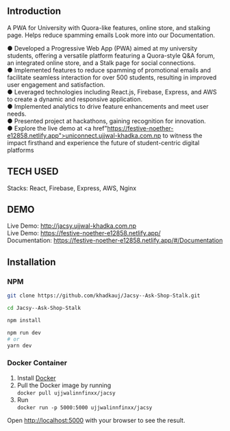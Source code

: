## Introduction

A PWA for University with Quora-like features, online store, and stalking page. Helps reduce spamming emails Look more into our Documentation.


● Developed a Progressive Web App (PWA) aimed at my university students, offering a versatile platform featuring a Quora-style Q&A forum, an integrated online store, and a Stalk page for social connections.<br />
● Implemented features to reduce spamming of promotional emails and facilitate seamless interaction for over 500 students, resulting in improved user engagement and satisfaction.<br />
● Leveraged technologies including React.js, Firebase, Express, and AWS to create a dynamic and responsive application. <br />
● Implemented analytics to drive feature enhancements and meet user needs. <br />
● Presented project at hackathons, gaining recognition for innovation.<br />
● Explore the live demo at <a href"https://festive-noether-e12858.netlify.app">uniconnect.ujjwal-khadka.com.np</a> to witness the impact firsthand and experience the future of student-centric digital platforms<br />

## TECH USED
Stacks: React, Firebase, Express, AWS, Nginx <br/>

## DEMO
Live Demo: http://jacsy.ujjwal-khadka.com.np<br/>
Live Demo: https://festive-noether-e12858.netlify.app/ <br/>
Documentation: https://festive-noether-e12858.netlify.app/#/Documentation <br/>


## Installation

### NPM

```bash
git clone https://github.com/khadkauj/Jacsy--Ask-Shop-Stalk.git

cd Jacsy--Ask-Shop-Stalk

npm install 

npm run dev
# or
yarn dev
```

### Docker Container

1. Install [Docker](https://www.docker.com)
2. Pull the Docker image by running </br>
  `docker pull ujjwalinnfinxx/jacsy`
3. Run </br>
  `docker run -p 5000:5000 ujjwalinnfinxx/jacsy`


Open [http://localhost:5000](http://localhost:5000) with your browser to see the result.


